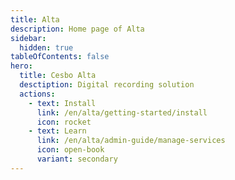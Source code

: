 ```yaml
---
title: Alta
description: Home page of Alta
sidebar:
  hidden: true
tableOfContents: false
hero:
  title: Cesbo Alta
  desctiption: Digital recording solution
  actions:
    - text: Install
      link: /en/alta/getting-started/install
      icon: rocket
    - text: Learn
      link: /en/alta/admin-guide/manage-services
      icon: open-book
      variant: secondary
---
```

